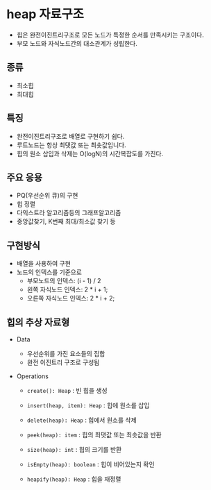 # heap 자료구조 

- 힙은 완전이진트리구조로 모든 노드가 특정한 순서를 만족시키는 구조이다.
- 부모 노드와 자식노드간의 대소관계가 성립한다.

## 종류 
- 최소힙
- 최대힙

## 특징

- 완전이진트리구조로 배열로 구현하기 쉽다.
- 루트노드는 항상 최댓값 또는 최솟값입니다.
- 힙의 원소 삽입과 삭제는 O(logN)의 시간복잡도를 가진다.

## 주요 응용
- PQ(우선순위 큐)의 구현
- 힙 정렬
- 다익스트라 알고리즘등의 그래프알고리즘
- 중앙값찾기, K번째 최대/최소값 찾기 등

## 구현방식
- 배열을 사용하여 구현
- 노드의 인덱스를 기준으로
  - 부모노드의 인덱스: (i - 1) / 2
  - 왼쪽 자식노드 인덱스: 2 * i + 1;
  - 오른쪽 자식노드 인덱스: 2 * i + 2;

## 힙의 추상 자료형
- Data
  - 우선순위를 가진 요소들의 집합
  - 완전 이진트리 구조로 구성됨

- Operations
  - `create(): Heap` : 빈 힙을 생성
  - `insert(heap, item): Heap` : 힙에 원소를 삽입
  - `delete(heap): Heap` : 힙에서 원소를 삭제

  - `peek(heap): item` : 힙의 최댓값 또는 최솟값을 반환
  - `size(heap): int` : 힙의 크기를 반환
  - `isEmpty(heap): boolean` : 힙이 비어있는지 확인
  - `heapify(heap): Heap` : 힙을 재정렬


